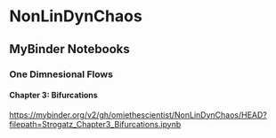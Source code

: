 # NonLinDynChaos
## MyBinder Notebooks
### One Dimnesional Flows
#### Chapter 3: Bifurcations
 https://mybinder.org/v2/gh/omiethescientist/NonLinDynChaos/HEAD?filepath=Strogatz_Chapter3_Bifurcations.ipynb
